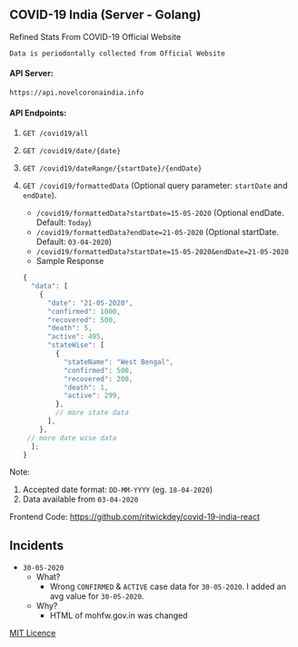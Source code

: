 ## COVID-19 India (Server - Golang)

Refined Stats From COVID-19 Official Website

`Data is periodontally collected from Official Website`

#### API Server:

`https://api.novelcoronaindia.info`

#### API Endpoints:

1. `GET /covid19/all`
2. `GET /covid19/date/{date}`
3. `GET /covid19/dateRange/{startDate}/{endDate}`
4. `GET /covid19/formattedData` (Optional query parameter: `startDate` and `endDate`).

   - `/covid19/formattedData?startDate=15-05-2020` (Optional endDate. Default: `Today`)
   - `/covid19/formattedData?endDate=21-05-2020` (Optional startDate. Default: `03-04-2020`)
   - `/covid19/formattedData?startDate=15-05-2020&endDate=21-05-2020`
   - Sample Response

   ```js
   {
     "data": [
       {
         "date": "21-05-2020",
         "confirmed": 1000,
         "recovered": 500,
         "death": 5,
         "active": 495,
         "stateWise": [
           {
             "stateName": "West Bengal",
             "confirmed": 500,
             "recovered": 200,
             "death": 1,
             "active": 299,
           },
           // more state data
         ],
       },
    // more date wise data
     ];
   }
   ```

Note:

1. Accepted date format: `DD-MM-YYYY` (eg. `18-04-2020`)
2. Data available from `03-04-2020`

Frontend Code: https://github.com/ritwickdey/covid-19-india-react

## Incidents

- `30-05-2020`
  - What?
    - Wrong `CONFIRMED` & `ACTIVE` case data for `30-05-2020`. I added an avg value for `30-05-2020`.
  - Why?
    - HTML of mohfw.gov.in was changed

[MIT Licence](./LICENCE)
